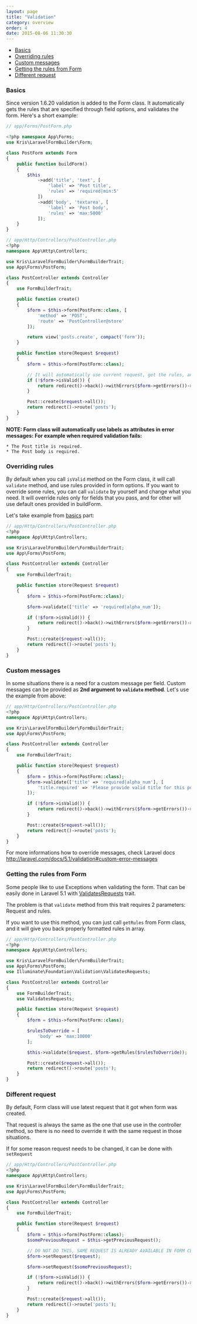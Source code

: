 ```yaml
---
layout: page
title: "Validation"
category: overview
order: 4
date: 2015-08-06 11:30:30
---
```


* [Basics](#basics)
* [Overriding rules](#overriding-rules)
* [Custom messages](#custom-messages)
* [Getting the rules from Form](#getting-the-rules-from-form)
* [Different request](#different-request)

### Basics
Since version 1.6.20 validation is added to the Form class. It automatically gets the rules
that are specified through field options, and validates the form. Here's a short example:

```php
// app/Forms/PostForm.php

<?php namespace App\Forms;
use Kris\LaravelFormBuilder\Form;

class PostForm extends Form
{
    public function buildForm()
    {
        $this
            ->add('title', 'text', [
                'label' => 'Post title',
                'rules' => 'required|min:5'
            ])
            ->add('body', 'textarea', [
                'label' => 'Post body',
                'rules' => 'max:5000'
            ]);
    }
}
```

```php
// app/Http/Controllers/PostController.php
<?php
namespace App\Http\Controllers;

use Kris\LaravelFormBuilder\FormBuilderTrait;
use App\Forms\PostForm;

class PostController extends Controller
{
    use FormBuilderTrait;

    public function create()
    {
        $form = $this->form(PostForm::class, [
            'method' => 'POST',
            'route' => 'PostController@store'
        ]);

        return view('posts.create', compact('form'));
    }

    public function store(Request $request)
    {
        $form = $this->form(PostForm::class);

        // It will automatically use current request, get the rules, and do the validation
        if (!$form->isValid()) {
            return redirect()->back()->withErrors($form->getErrors())->withInput();
        }

        Post::create($request->all());
        return redirect()->route('posts');
    }
}
```

**NOTE: Form class will automatically use labels as attributes in error messages: For example when required validation fails:**

```
* The Post title is required.
* The Post body is required.
```

### Overriding rules

By default when you call `isValid` method on the Form class, it will call `validate` method,
and use rules provided in form options. If you want to override some rules, you can call `validate` by yourself and change what you need.
It will override rules only for fields that you pass, and for other will use default ones provided in buildForm.

Let's take example from [basics](#basics) part:

```php
// app/Http/Controllers/PostController.php
<?php
namespace App\Http\Controllers;

use Kris\LaravelFormBuilder\FormBuilderTrait;
use App\Forms\PostForm;

class PostController extends Controller
{
    use FormBuilderTrait;

    public function store(Request $request)
    {
        $form = $this->form(PostForm::class);

        $form->validate(['title' => 'required|alpha_num']);

        if (!$form->isValid()) {
            return redirect()->back()->withErrors($form->getErrors())->withInput();
        }

        Post::create($request->all());
        return redirect()->route('posts');
    }
}
```

### Custom messages

In some situations there is a need for a custom message per field.
Custom messages can be provided as **2nd argument to `validate` method**.
Let's use the example from above:

```php
// app/Http/Controllers/PostController.php
<?php
namespace App\Http\Controllers;

use Kris\LaravelFormBuilder\FormBuilderTrait;
use App\Forms\PostForm;

class PostController extends Controller
{
    use FormBuilderTrait;

    public function store(Request $request)
    {
        $form = $this->form(PostForm::class);
        $form->validate(['title' => 'required|alpha_num'], [
            'title.required' => 'Please provide valid title for this post.'
        ]);

        if (!$form->isValid()) {
            return redirect()->back()->withErrors($form->getErrors())->withInput();
        }

        Post::create($request->all());
        return redirect()->route('posts');
    }
}
```

For more informations how to override messages, check Laravel docs http://laravel.com/docs/5.1/validation#custom-error-messages


### Getting the rules from Form

Some people like to use Exceptions when validating the form. That can be easily done in Laravel 5.1 with [ValidatesRequests](https://github.com/laravel/framework/blob/5.1/src/Illuminate/Foundation/Validation/ValidatesRequests.php) trait.

The problem is that `validate` method from this trait requires 2 parameters:
Request and rules.

If you want to use this method, you can just call `getRules` from Form class, and it will give you back properly formatted rules in array.

```php
// app/Http/Controllers/PostController.php
<?php
namespace App\Http\Controllers;

use Kris\LaravelFormBuilder\FormBuilderTrait;
use App\Forms\PostForm;
use Illuminate\Foundation\Validation\ValidatesRequests;

class PostController extends Controller
{
    use FormBuilderTrait;
    use ValidatesRequests;

    public function store(Request $request)
    {
        $form = $this->form(PostForm::class);

        $rulesToOverride = [
            'body' => 'max:10000'
        ];

        $this->validate($request, $form->getRules($rulesToOverride));

        Post::create($request->all());
        return redirect()->route('posts');
    }
}
```

### Different request

By default, Form class will use latest request that it got when form was created.

That request is always the same as the one that use use in the controller method,
so there is no need to override it with the same request in those situations.

If for some reason request needs to be changed, it can be done with `setRequest`


```php
// app/Http/Controllers/PostController.php
<?php
namespace App\Http\Controllers;

use Kris\LaravelFormBuilder\FormBuilderTrait;
use App\Forms\PostForm;

class PostController extends Controller
{
    use FormBuilderTrait;

    public function store(Request $request)
    {
        $form = $this->form(PostForm::class);
        $somePreviousRequest = $this->getPreviousRequest();

        // DO NOT DO THIS, SAME REQUEST IS ALREADY AVAILABLE IN FORM CLASS
        $form->setRequest($request);

        $form->setRequest($somePreviousRequest);

        if (!$form->isValid()) {
            return redirect()->back()->withErrors($form->getErrors())->withInput();
        }

        Post::create($request->all());
        return redirect()->route('posts');
    }
}
```

